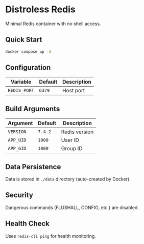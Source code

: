 # Distroless Redis

Minimal Redis container with no shell access.

## Quick Start

```bash
docker compose up -d
```

## Configuration

| Variable | Default | Description |
|----------|---------|-------------|
| `REDIS_PORT` | `6379` | Host port |

## Build Arguments

| Argument | Default | Description |
|----------|---------|-------------|
| `VERSION` | `7.4.2` | Redis version |
| `APP_UID` | `1000` | User ID |
| `APP_GID` | `1000` | Group ID |

## Data Persistence

Data is stored in `./data` directory (auto-created by Docker).

## Security

Dangerous commands (FLUSHALL, CONFIG, etc.) are disabled.

## Health Check

Uses `redis-cli ping` for health monitoring.